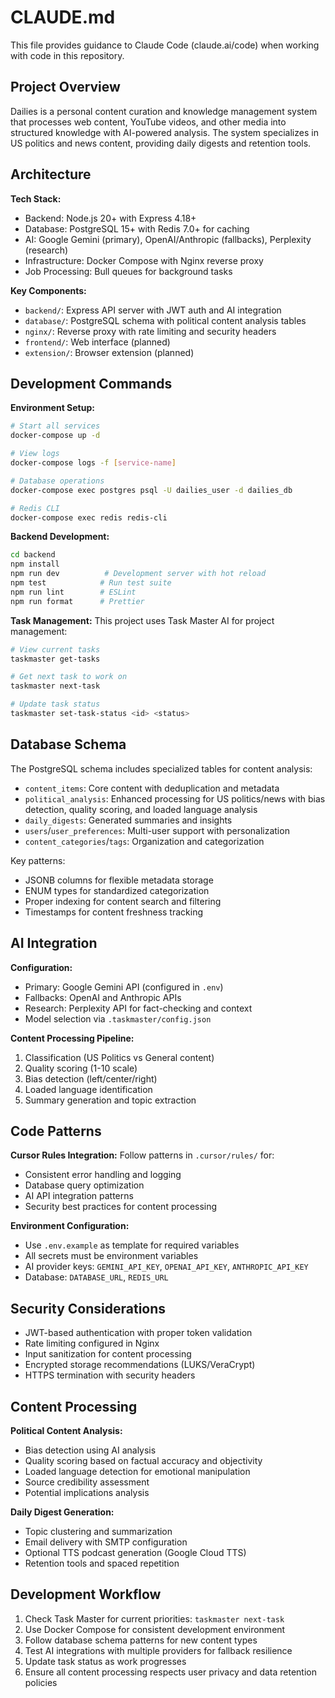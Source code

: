 # CLAUDE.md

This file provides guidance to Claude Code (claude.ai/code) when working with code in this repository.

## Project Overview

Dailies is a personal content curation and knowledge management system that processes web content, YouTube videos, and other media into structured knowledge with AI-powered analysis. The system specializes in US politics and news content, providing daily digests and retention tools.

## Architecture

**Tech Stack:**
- Backend: Node.js 20+ with Express 4.18+
- Database: PostgreSQL 15+ with Redis 7.0+ for caching
- AI: Google Gemini (primary), OpenAI/Anthropic (fallbacks), Perplexity (research)
- Infrastructure: Docker Compose with Nginx reverse proxy
- Job Processing: Bull queues for background tasks

**Key Components:**
- `backend/`: Express API server with JWT auth and AI integration
- `database/`: PostgreSQL schema with political content analysis tables
- `nginx/`: Reverse proxy with rate limiting and security headers
- `frontend/`: Web interface (planned)
- `extension/`: Browser extension (planned)

## Development Commands

**Environment Setup:**
```bash
# Start all services
docker-compose up -d

# View logs
docker-compose logs -f [service-name]

# Database operations
docker-compose exec postgres psql -U dailies_user -d dailies_db

# Redis CLI
docker-compose exec redis redis-cli
```

**Backend Development:**
```bash
cd backend
npm install
npm run dev          # Development server with hot reload
npm test            # Run test suite
npm run lint        # ESLint
npm run format      # Prettier
```

**Task Management:**
This project uses Task Master AI for project management:
```bash
# View current tasks
taskmaster get-tasks

# Get next task to work on
taskmaster next-task

# Update task status
taskmaster set-task-status <id> <status>
```

## Database Schema

The PostgreSQL schema includes specialized tables for content analysis:

- `content_items`: Core content with deduplication and metadata
- `political_analysis`: Enhanced processing for US politics/news with bias detection, quality scoring, and loaded language analysis
- `daily_digests`: Generated summaries and insights
- `users`/`user_preferences`: Multi-user support with personalization
- `content_categories`/`tags`: Organization and categorization

Key patterns:
- JSONB columns for flexible metadata storage
- ENUM types for standardized categorization
- Proper indexing for content search and filtering
- Timestamps for content freshness tracking

## AI Integration

**Configuration:**
- Primary: Google Gemini API (configured in `.env`)
- Fallbacks: OpenAI and Anthropic APIs
- Research: Perplexity API for fact-checking and context
- Model selection via `.taskmaster/config.json`

**Content Processing Pipeline:**
1. Classification (US Politics vs General content)
2. Quality scoring (1-10 scale)
3. Bias detection (left/center/right)
4. Loaded language identification
5. Summary generation and topic extraction

## Code Patterns

**Cursor Rules Integration:**
Follow patterns in `.cursor/rules/` for:
- Consistent error handling and logging
- Database query optimization
- AI API integration patterns
- Security best practices for content processing

**Environment Configuration:**
- Use `.env.example` as template for required variables
- All secrets must be environment variables
- AI provider keys: `GEMINI_API_KEY`, `OPENAI_API_KEY`, `ANTHROPIC_API_KEY`
- Database: `DATABASE_URL`, `REDIS_URL`

## Security Considerations

- JWT-based authentication with proper token validation
- Rate limiting configured in Nginx
- Input sanitization for content processing
- Encrypted storage recommendations (LUKS/VeraCrypt)
- HTTPS termination with security headers

## Content Processing

**Political Content Analysis:**
- Bias detection using AI analysis
- Quality scoring based on factual accuracy and objectivity
- Loaded language detection for emotional manipulation
- Source credibility assessment
- Potential implications analysis

**Daily Digest Generation:**
- Topic clustering and summarization
- Email delivery with SMTP configuration
- Optional TTS podcast generation (Google Cloud TTS)
- Retention tools and spaced repetition

## Development Workflow

1. Check Task Master for current priorities: `taskmaster next-task`
2. Use Docker Compose for consistent development environment
3. Follow database schema patterns for new content types
4. Test AI integrations with multiple providers for fallback resilience
5. Update task status as work progresses
6. Ensure all content processing respects user privacy and data retention policies